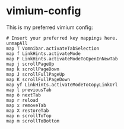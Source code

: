 # vimium-config

This is my preferred vimium config:

    # Insert your preferred key mappings here.
    unmapAll
    map T Vomnibar.activateTabSelection
    map f LinkHints.activateMode
    map F LinkHints.activateModeToOpenInNewTab
    map j scrollPageUp
    map k scrollPageDown
    map J scrollFullPageUp
    map K scrollFullPageDown
    map yf LinkHints.activateModeToCopyLinkUrl
    map l previousTab
    map ö nextTab
    map r reload
    map x removeTab
    map X restoreTab
    map n scrollToTop
    map m scrollToBottom
